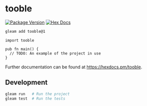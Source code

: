 # tooble

[![Package Version](https://img.shields.io/hexpm/v/tooble)](https://hex.pm/packages/tooble)
[![Hex Docs](https://img.shields.io/badge/hex-docs-ffaff3)](https://hexdocs.pm/tooble/)

```sh
gleam add tooble@1
```
```gleam
import tooble

pub fn main() {
  // TODO: An example of the project in use
}
```

Further documentation can be found at <https://hexdocs.pm/tooble>.

## Development

```sh
gleam run   # Run the project
gleam test  # Run the tests
```

